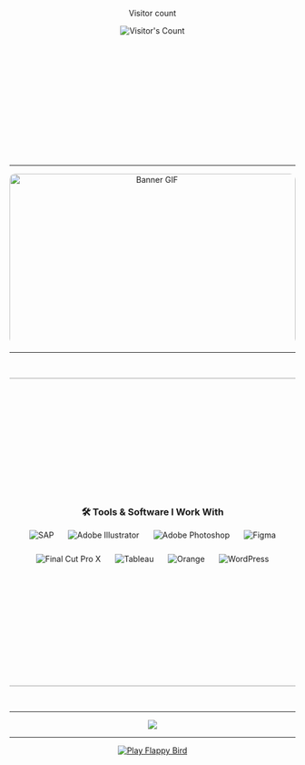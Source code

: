 <div align="center"> 
  <p>Visitor count</p>
  <img src="https://profile-counter.glitch.me/Hasan-Tahmeed/count.svg" alt="Visitor's Count" />
</div>

<div style="padding: 100px;">
  <p></p>
</div>

<hr>

<div align="center" style="width: 100%; max-height: 300px; overflow: hidden; border-radius: 10px;">
  <img src="https://github.com/Hasan-Tahmeed/Hasan-Tahmeed/blob/main/banner.gif?raw=true" alt="Banner GIF" width="100%" />

  <h1 align="center">
    <img src="https://readme-typing-svg.herokuapp.com/?font=Sora&size=32&center=true&vCenter=true&width=500&height=70&color=07F60E&duration=4000&lines=hi+there!+✌️;+I'm+Tahmeed+Hasan!;" />
</h1>

### A data-driven problem solver and product manager passionate <br> about building impactful tech solutions

<p align="center">
  <a href="mailto:hello@tahmeedhasan.com" target="_blank">
    <img src="https://img.shields.io/badge/Gmail-D14836?style=for-the-badge&logo=gmail&logoColor=white" alt="Gmail"/>
  </a>
  <a href="https://www.linkedin.com/in/tahmeedhasan/" target="_blank">
    <img src="https://img.shields.io/badge/LinkedIn-0077B5?style=for-the-badge&logo=linkedin&logoColor=white" alt="LinkedIn"/>
  </a>
  <a href="https://tahmeedhasan.com" target="_blank">
    <img src="https://img.shields.io/badge/Portfolio-000000?style=for-the-badge&logo=github&logoColor=white" alt="Website"/>
  </a>
</p>
</div>

<hr>

<div style="padding: 200px 0; margin: 30px 0; display: inline-block; border-top: 2px solid #ccc; border-bottom: 2px solid #ccc;">
  <h3 align="center">🛠️ Tools & Software I Work With</h3>

  <p align="center" style="display: flex; justify-content: center; flex-wrap: wrap; gap: 25px;">
    <img src="https://img.icons8.com/color/48/sap.png" alt="SAP" title="SAP"/>
    <img src="https://img.icons8.com/color/48/adobe-illustrator.png" alt="Adobe Illustrator" title="Adobe Illustrator"/>
    <img src="https://img.icons8.com/color/48/adobe-photoshop--v1.png" alt="Adobe Photoshop" title="Adobe Photoshop"/>
    <img src="https://img.icons8.com/color/48/figma--v1.png" alt="Figma" title="Figma"/>
    <img src="https://img.icons8.com/color/48/final-cut-pro-x.png" alt="Final Cut Pro X" title="Final Cut Pro X"/>
    <img src="https://img.icons8.com/color/48/tableau-software.png" alt="Tableau" title="Tableau"/>
    <img src="https://img.icons8.com/fluency/48/orange.png" alt="Orange" title="Orange"/>
    <img src="https://img.icons8.com/color/48/wordpress.png" alt="WordPress" title="WordPress"/>
</p>
  </p>
</div>
<hr>
<p align="center">
  <img src="https://github-readme-stats.vercel.app/api?username=TahmeedHasan13&show_icons=true&theme=tokyonight" />
</p>
<hr>
<p align="center">
  <a href="https://TahmeedHasan13.github.io/Flappy-Bird-Game/" target="_blank">
    <img src="https://img.shields.io/badge/🎮%20Play%20Flappy%20Bird-blue?style=for-the-badge" alt="Play Flappy Bird" />
  </a>
</p>

